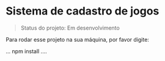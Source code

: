 <h1>Sistema de cadastro de jogos</h1>

> Status do projeto: Em desenvolvimento

Para rodar esse projeto na sua máquina, por favor digite: 

...
npm install
....
